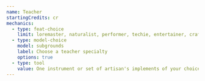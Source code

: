 ```yaml
---
name: Teacher
startingCredits: cr
mechanics:
  - type: feat-choice
    limit: loremaster, naturalist, performer, techie, entertainer, crafter, linguist, feigned confidence
  - type: model-choice
    model: subgrounds
    label: Choose a teacher specialty
    options: true
  - type: tool
    value: One instrument or set of artisan's implements of your choice
---
```

